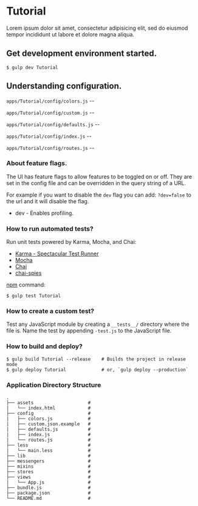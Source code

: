 # Tutorial

Lorem ipsum dolor sit amet, consectetur adipisicing elit, sed do eiusmod tempor incididunt ut labore et dolore magna aliqua.

## Get development environment started.

```shell
$ gulp dev Tutorial
```

## Understanding configuration.

`apps/Tutorial/config/colors.js` --

`apps/Tutorial/config/custom.js` --

`apps/Tutorial/config/defaults.js` --

`apps/Tutorial/config/index.js` --

`apps/Tutorial/config/routes.js` --

### About feature flags.

The UI has feature flags to allow features to be toggled on or off. They are set in the config file and can be overridden in the query string of a URL.

For example if you want to disable the `dev` flag you can add: `?dev=false` to the url and it will disable the flag.

 * dev - Enables profiling.

### How to run automated tests?

Run unit tests powered by Karma, Mocha, and Chai:
  * [Karma - Spectacular Test Runner](http://karma-runner.github.io/)
  * [Mocha](http://mochajs.org/)
  * [Chai](http://chaijs.com/)
  * [chai-spies](https://github.com/chaijs/chai-spies)


[npm](https://www.npmjs.org/doc/misc/npm-scripts.html) command:

```shell
$ gulp test Tutorial
```

### How to create a custom test?

Test any JavaScript module by creating a `__tests__/` directory where
the file is. Name the test by appending `-test.js` to the JavaScript file.

### How to build and deploy?

```shell
$ gulp build Tutorial --release    # Builds the project in release mode
$ gulp deploy Tutorial             # or, `gulp deploy --production`
```

### Application Directory Structure

```
.
├── assets                    #
|   └── index.html            #
├── config                    #
|   ├── colors.js             #
|   ├── custom.json.example   #
|   ├── defaults.js           #
|   ├── index.js              #
|   └── routes.js             #
├── less                      #
|   └── main.less             #
├── lib                       #
├── messengers                #
├── mixins                    #
├── stores                    #
├── views                     #
|   └── App.js                #
├── bundle.js                 #
├── package.json              #
└── README.md                 #
```
